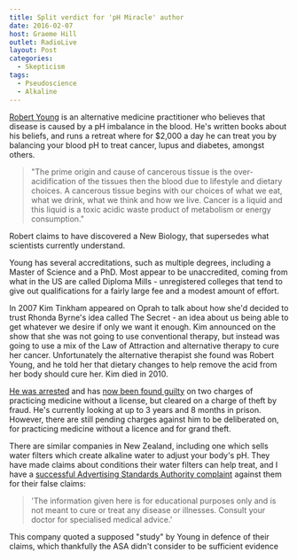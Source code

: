 ```yaml
---
title: Split verdict for 'pH Miracle' author
date: 2016-02-07
host: Graeme Hill
outlet: RadioLive
layout: Post
categories:
  - Skepticism
tags:
  - Pseudoscience
  - Alkaline
---
```


[Robert Young](https://en.wikipedia.org/wiki/Robert_O._Young) is an alternative medicine practitioner who believes that disease is caused by a pH imbalance in the blood. He's written books about his beliefs, and runs a retreat where for $2,000 a day he can treat you by balancing your blood pH to treat cancer, lupus and diabetes, amongst others.

<!-- more -->

> "The prime origin and cause of cancerous tissue is the over-acidification of the tissues then the blood due to lifestyle and dietary choices. A cancerous tissue begins with our choices of what we eat, what we drink, what we think and how we live. Cancer is a liquid and this liquid is a toxic acidic waste product of metabolism or energy consumption."

Robert claims to have discovered a New Biology, that supersedes what scientists currently understand.

Young has several accreditations, such as multiple degrees, including a Master of Science and a PhD. Most appear to be unaccredited, coming from what in the US are called Diploma Mills - unregistered colleges that tend to give out qualifications for a fairly large fee and a modest amount of effort.

In 2007 Kim Tinkham appeared on Oprah to talk about how she'd decided to trust Rhonda Byrne's idea called The Secret - an idea about us being able to get whatever we desire if only we want it enough. Kim announced on the show that she was not going to use conventional therapy, but instead was going to use a mix of the Law of Attraction and alternative therapy to cure her cancer. Unfortunately the alternative therapist she found was Robert Young, and he told her that dietary changes to help remove the acid from her body should cure her. Kim died in 2010.

[He was arrested](https://www.sciencebasedmedicine.org/ph-miracle-living-dr-robert-o-young-finally-arrested-but-will-it-stop-him/) and has [now been found guilty](http://www.sandiegouniontribune.com/news/2016/feb/03/criminal-trial-robert-young-ph-miracle/) on two charges of practicing medicine without a license, but cleared on a charge of theft by fraud. He's currently looking at up to 3 years and 8 months in prison. However, there are still pending charges against him to be deliberated on, for practicing medicine without a licence and for grand theft.

There are similar companies in New Zealand, including one which sells water filters which create alkaline water to adjust your body's pH. They have made claims about conditions their water filters can help treat, and I have a [successful Advertising Standards Authority complaint](http://asa.sbh.nz/complaint/14640) against them for their false claims:

> 'The information given here is for educational purposes only and is not meant to cure or treat any disease or illnesses. Consult your doctor for specialised medical advice.'

This company quoted a supposed "study" by Young in defence of their claims, which thankfully the ASA didn't consider to be sufficient evidence
